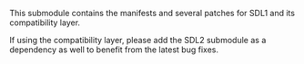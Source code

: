 This submodule contains the manifests and several patches for SDL1 and its compatibility layer.

If using the compatibility layer, please add the SDL2 submodule as a dependency as well to benefit from the latest bug fixes.

